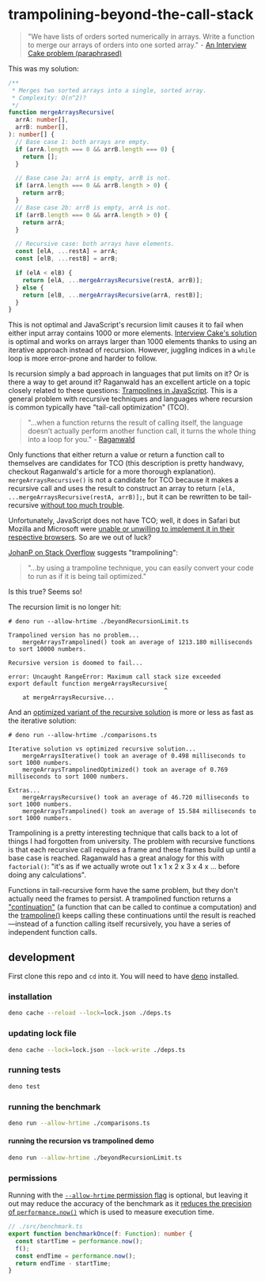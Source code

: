 # trampolining-beyond-the-call-stack

> "We have lists of orders sorted numerically in arrays. Write a function to merge our arrays of orders into one sorted array." - [An Interview Cake problem (paraphrased)](https://www.interviewcake.com/question/javascript/merge-sorted-arrays?course=fc1&section=array-and-string-manipulation) 

This was my solution:

```ts
/**
 * Merges two sorted arrays into a single, sorted array.
 * Complexity: O(n^2)?
 */
function mergeArraysRecursive(
  arrA: number[],
  arrB: number[],
): number[] {
  // Base case 1: both arrays are empty.
  if (arrA.length === 0 && arrB.length === 0) {
    return [];
  }

  // Base case 2a: arrA is empty, arrB is not.
  if (arrA.length === 0 && arrB.length > 0) {
    return arrB;
  }
  // Base case 2b: arrB is empty, arrA is not.
  if (arrB.length === 0 && arrA.length > 0) {
    return arrA;
  }

  // Recursive case: both arrays have elements.
  const [elA, ...restA] = arrA;
  const [elB, ...restB] = arrB;

  if (elA < elB) {
    return [elA, ...mergeArraysRecursive(restA, arrB)];
  } else {
    return [elB, ...mergeArraysRecursive(arrA, restB)];
  }
}
```

This is not optimal and JavaScript's recursion limit causes it to fail when either input array contains 1000 or more elements. [Interview Cake's solution](https://github.com/bryik/trampolining-beyond-the-call-stack/blob/main/src/mergeArraysIterative.ts#L9) is optimal and works on arrays larger than 1000 elements thanks to using an iterative approach instead of recursion. However, juggling indices in a `while` loop is more error-prone and harder to follow.

Is recursion simply a bad approach in languages that put limits on it? Or is there a way to get around it? Raganwald has an excellent article on a topic closely related to these questions: [Trampolines in JavaScript](https://raganwald.com/2013/03/28/trampolines-in-javascript.html). This is a general problem with recursive techniques and languages where recursion is common typically have "tail-call optimization" (TCO). 

> "...when a function returns the result of calling itself, the language doesn’t actually perform another function call, it turns the whole thing into a loop for you." - [Raganwald](https://raganwald.com/2013/03/28/trampolines-in-javascript.html)

Only functions that either return a value or return a function call to themselves are candidates for TCO (this description is pretty handwavy, checkout Raganwald's article for a more thorough explanation). `mergeArraysRecursive()` is not a candidate for TCO because it makes a recursive call and uses the result to construct an array to return `[elA, ...mergeArraysRecursive(restA, arrB)];`, but it can be rewritten to be tail-recursive [without too much trouble](https://github.com/bryik/trampolining-beyond-the-call-stack/blob/main/src/mergeArraysTailRecursive.ts).

Unfortunately, JavaScript does not have TCO; well, it does in Safari but Mozilla and Microsoft were [unable or unwilling to implement it in their respective browsers](https://stackoverflow.com/a/54721813/6591491). So are we out of luck?

[JohanP on Stack Overflow](https://stackoverflow.com/a/54719630/6591491) suggests "trampolining":

> "...by using a trampoline technique, you can easily convert your code to run as if it is being tail optimized."

Is this true? Seems so!

The recursion limit is no longer hit:

```
# deno run --allow-hrtime ./beyondRecursionLimit.ts

Trampolined version has no problem...
    mergeArraysTrampolined() took an average of 1213.180 milliseconds to sort 10000 numbers.

Recursive version is doomed to fail...

error: Uncaught RangeError: Maximum call stack size exceeded
export default function mergeArraysRecursive(
                                            ^
    at mergeArraysRecursive...
```

And an [optimized variant of the recursive solution](https://github.com/bryik/trampolining-beyond-the-call-stack/blob/main/src/mergeArraysTrampolinedOptimized.ts) is more or less as fast as the iterative solution:

```
# deno run --allow-hrtime ./comparisons.ts

Iterative solution vs optimized recursive solution...
    mergeArraysIterative() took an average of 0.498 milliseconds to sort 1000 numbers.
    mergeArraysTrampolinedOptimized() took an average of 0.769 milliseconds to sort 1000 numbers.

Extras...
    mergeArraysRecursive() took an average of 46.720 milliseconds to sort 1000 numbers.
    mergeArraysTrampolined() took an average of 15.584 milliseconds to sort 1000 numbers.
```

Trampolining is a pretty interesting technique that calls back to a lot of things I had forgotten from university. The problem with recursive functions is that each recursive call requires a frame and these frames build up until a base case is reached. Raganwald has a great analogy for this with `factorial()`: "it's as if we actually wrote out 1 x 1 x 2 x 3 x 4 x ... before doing any calculations". 

Functions in tail-recursive form have the same problem, but they don't actually need the frames to persist. A trampolined function returns a ["continuation"](https://en.wikipedia.org/wiki/Continuation) (a function that can be called to continue a computation) and the [trampoline()](https://github.com/bryik/trampolining-beyond-the-call-stack/blob/main/src/trampoline.ts) keeps calling these continuations until the result is reached—instead of a function calling itself recursively, you have a series of independent function calls.

## development

First clone this repo and `cd` into it. You will need to have [deno](https://deno.land/) installed.

### installation

```bash
deno cache --reload --lock=lock.json ./deps.ts
```

### updating lock file

```bash
deno cache --lock=lock.json --lock-write ./deps.ts
```

### running tests

```bash
deno test
```

### running the benchmark

```bash
deno run --allow-hrtime ./comparisons.ts
```

#### running the recursion vs trampolined demo

```bash
deno run --allow-hrtime ./beyondRecursionLimit.ts
```

### permissions

Running with the [`--allow-hrtime` permission flag](https://deno.land/manual/getting_started/permissions) is optional, but leaving it out may reduce the accuracy of the benchmark as it [reduces the precision of `performance.now()`](https://developer.mozilla.org/en-US/docs/Web/API/Performance/now#reduced_time_precision) which is used to measure execution time.

```ts
// ./src/benchmark.ts
export function benchmarkOnce(f: Function): number {
  const startTime = performance.now();
  f();
  const endTime = performance.now();
  return endTime - startTime;
}
```
